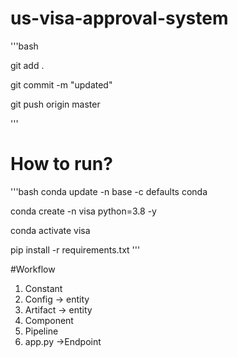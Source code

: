 # us-visa-approval-system

'''bash

git add .

git commit -m "updated"

git push origin master

'''

# How to run?

'''bash
conda update -n base -c defaults conda

conda create -n visa python=3.8 -y

conda activate visa

pip install -r requirements.txt
'''

#Workflow
1. Constant
2. Config -> entity
3. Artifact -> entity
4. Component
5. Pipeline
6. app.py ->Endpoint